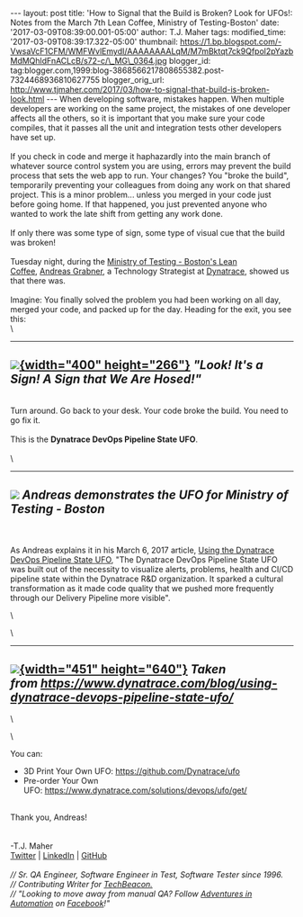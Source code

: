 \-\-- layout: post title: \'How to Signal that the Build is Broken? Look
for UFOs!: Notes from the March 7th Lean Coffee, Ministry of
Testing-Boston\' date: \'2017-03-09T08:39:00.001-05:00\' author: T.J.
Maher tags: modified\_time: \'2017-03-09T08:39:17.322-05:00\' thumbnail:
https://1.bp.blogspot.com/-VwsaVcF1CFM/WMFWvlEmydI/AAAAAAAALqM/M7mBktqt7ck9Qfpol2pYazbMdMQhldFnACLcB/s72-c/\_MG\_0364.jpg
blogger\_id:
tag:blogger.com,1999:blog-3868566217808655382.post-7324468936810627755
blogger\_orig\_url:
http://www.tjmaher.com/2017/03/how-to-signal-that-build-is-broken-look.html
\-\-- When developing software, mistakes happen. When multiple
developers are working on the same project, the mistakes of one
developer affects all the others, so it is important that you make sure
your code compiles, that it passes all the unit and integration tests
other developers have set up.\
\
If you check in code and merge it haphazardly into the main branch of
whatever source control system you are using, errors may prevent the
build process that sets the web app to run. Your changes? You \"broke
the build\", temporarily preventing your colleagues from doing any work
on that shared project. This is a minor problem\... unless you merged in
your code just before going home. If that happened, you just prevented
anyone who wanted to work the late shift from getting any work done.\
\
If only there was some type of sign, some type of visual cue that the
build was broken!\
\
Tuesday night, during the [Ministry of Testing - Boston\'s Lean
Coffee](http://www.tjmaher.com/2017/03/devops-and-dynatrace-notes-from-march.html), [Andreas
Grabner](https://www.linkedin.com/in/grabnerandi/), a Technology
Strategist at [Dynatrace](https://www.dynatrace.com/), showed us that
there was.\
\
Imagine: You finally solved the problem you had been working on all day,
merged your code, and packed up for the day. Heading for the exit, you
see this:\
\

  ----------------------------------------------------------------------------------------------------------------------------------------------------------------------------------------------------------------------------------------------------------------------------------
   [![](https://1.bp.blogspot.com/-VwsaVcF1CFM/WMFWvlEmydI/AAAAAAAALqM/M7mBktqt7ck9Qfpol2pYazbMdMQhldFnACLcB/s400/_MG_0364.jpg){width="400" height="266"}](https://1.bp.blogspot.com/-VwsaVcF1CFM/WMFWvlEmydI/AAAAAAAALqM/M7mBktqt7ck9Qfpol2pYazbMdMQhldFnACLcB/s1600/_MG_0364.jpg)
                                                                                                                 *\"Look! It\'s a Sign! A Sign that We Are Hosed!\"*
  ----------------------------------------------------------------------------------------------------------------------------------------------------------------------------------------------------------------------------------------------------------------------------------

\
Turn around. Go back to your desk. Your code broke the build. You need
to go fix it.\
\
This is the **Dynatrace DevOps Pipeline State UFO**.\
\
\

  ---------------------------------------------------------------------------------------------------------------------------------------------------------------------------------------------------------------------------------------------------
   [![](https://lh3.googleusercontent.com/-TexXNAG3Ras/WMFYn5XSTxI/AAAAAAAALqY/rY5xC0mHntk/s640/blogger-image-1181508878.jpg)](https://lh3.googleusercontent.com/-TexXNAG3Ras/WMFYn5XSTxI/AAAAAAAALqY/rY5xC0mHntk/s640/blogger-image-1181508878.jpg)
                                                                                            *Andreas demonstrates the UFO for Ministry of Testing - Boston*
  ---------------------------------------------------------------------------------------------------------------------------------------------------------------------------------------------------------------------------------------------------

\
\
As Andreas explains it in his March 6, 2017 article, [Using the
Dynatrace DevOps Pipeline State
UFO](https://www.dynatrace.com/blog/using-dynatrace-devops-pipeline-state-ufo/),
\"The Dynatrace DevOps Pipeline State UFO was built out of the necessity
to visualize alerts, problems, health and CI/CD pipeline state within
the Dynatrace R&D organization. It sparked a cultural transformation as
it made code quality that we pushed more frequently through our Delivery
Pipeline more visible\".

<div>

\

<div>

\

</div>

  ------------------------------------------------------------------------------------------------------------------------------------------------------------------------------------------------------------------------------------------------------------------------
   [![](https://4.bp.blogspot.com/-V73ty3zxGmA/WMFap7Uu8XI/AAAAAAAALqk/Bg9F1kEdM2whUnChtwKaPtBnrYe9PDh7gCLcB/s640/UFO.png){width="451" height="640"}](https://4.bp.blogspot.com/-V73ty3zxGmA/WMFap7Uu8XI/AAAAAAAALqk/Bg9F1kEdM2whUnChtwKaPtBnrYe9PDh7gCLcB/s1600/UFO.png)
                                                                                          *Taken from <https://www.dynatrace.com/blog/using-dynatrace-devops-pipeline-state-ufo/>*
  ------------------------------------------------------------------------------------------------------------------------------------------------------------------------------------------------------------------------------------------------------------------------

<div>

\

</div>

<div>

\

</div>

<div>

You can:

</div>

<div>

-   3D Print Your Own UFO: <https://github.com/Dynatrace/ufo>
-   Pre-order Your Own
    UFO: <https://www.dynatrace.com/solutions/devops/ufo/get/>

\
Thank you, Andreas!\
\
\
-T.J. Maher\
[Twitter](https://twitter.com/tjmaher1) \| [LinkedIn](https://www.linkedin.com/in/tjmaher1) \| [GitHub](https://github.com/tjmaher)\
\
*// Sr. QA Engineer, Software Engineer in Test, Software Tester since
1996.\
// Contributing Writer
for [TechBeacon.](http://techbeacon.com/contributors/thomas-maher)\
// \"Looking to move away from manual QA? Follow [Adventures in
Automation](http://www.tjmaher.com/) on
[Facebook](https://www.facebook.com/AdventuresInAutomation/)!\"*

</div>

</div>
